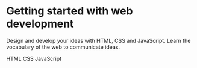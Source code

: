 # Getting started with web development

Design and develop your ideas with HTML, CSS and JavaScript. Learn the vocabulary of the web to communicate ideas.

HTML
CSS
JavaScript
